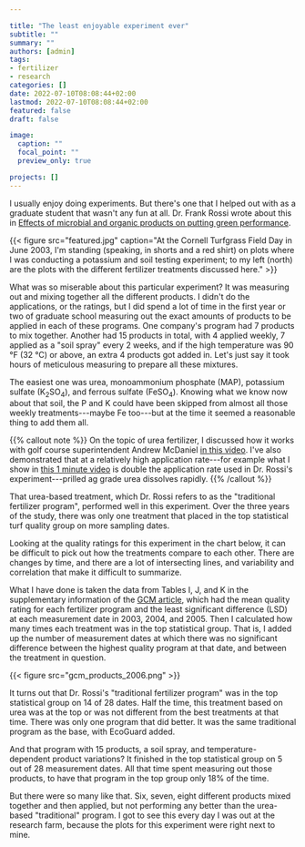 ```yaml
---

title: "The least enjoyable experiment ever"
subtitle: ""
summary: ""
authors: [admin]
tags: 
- fertilizer
- research
categories: []
date: 2022-07-10T08:08:44+02:00
lastmod: 2022-07-10T08:08:44+02:00
featured: false
draft: false

image:
  caption: ""
  focal_point: ""
  preview_only: true

projects: []
---
```


I usually enjoy doing experiments. But there's one that I helped out with as a graduate student that wasn't any fun at all. Dr. Frank Rossi wrote about this in [Effects of microbial and organic products on putting green performance](http://files.asianturfgrass.com/rossi_2006_gcm_fertilizer_programs.pdf).

{{< figure src="featured.jpg" caption="At the Cornell Turfgrass Field Day in June 2003, I'm standing (speaking, in shorts and a red shirt) on plots where I was conducting a potassium and soil testing experiment; to my left (north) are the plots with the different fertilizer treatments discussed here." >}}

What was so miserable about this particular experiment? It was measuring out and mixing together all the different products. I didn't do the applications, or the ratings, but I did spend a lot of time in the first year or two of graduate school measuring out the exact amounts of products to be applied in each of these programs. One company's program had 7 products to mix together. Another had 15 products in total, with 4 applied weekly, 7 applied as a "soil spray" every 2 weeks, and if the high temperature was 90 °F (32 °C) or above, an extra 4 products got added in. Let's just say it took hours of meticulous measuring to prepare all these mixtures. 

The easiest one was urea, monoammonium phosphate (MAP), potassium sulfate (K<sub>2</sub>SO<sub>4</sub>), and ferrous sulfate (FeSO<sub>4</sub>). Knowing what we know now about that soil, the P and K could have been skipped from almost all those weekly treatments---maybe Fe too---but at the time it seemed a reasonable thing to add them all.

{{% callout note %}}
On the topic of urea fertilizer, I discussed how it works with golf course superintendent Andrew McDaniel [in this video](https://youtu.be/vvxrRs8GCBI). I've also demonstrated that at a relatively high application rate---for example what I show in [this 1 minute video](https://youtu.be/5wM8ZD_iZQw) is double the application rate used in Dr. Rossi's experiment---prilled ag grade urea dissolves rapidly.
{{% /callout %}}

That urea-based treatment, which Dr. Rossi refers to as the "traditional fertilizer program", performed well in this experiment. Over the three years of the study, there was only one treatment that placed in the top statistical turf quality group on more sampling dates.

Looking at the quality ratings for this experiment in the chart below, it can be difficult to pick out how the treatments compare to each other. There are changes by time, and there are a lot of intersecting lines, and variability and correlation that make it difficult to summarize. 

What I have done is taken the data from Tables I, J, and K in the supplementary information of the [GCM article](http://files.asianturfgrass.com/rossi_2006_gcm_fertilizer_programs.pdf), which had the mean quality rating for each fertilizer program and the least significant difference (LSD) at each measurement date in 2003, 2004, and 2005. Then I calculated how many times each treatment was in the top statistical group. That is, I added up the number of measurement dates at which there was no significant difference between the highest quality program at that date, and between the treatment in question.

{{< figure src="gcm_products_2006.png" >}}

It turns out that Dr. Rossi's "traditional fertilizer program" was in the top statistical group on 14 of 28 dates. Half the time, this treatment based on urea was at the top or was not different from the best treatments at that time. There was only one program that did better. It was the same traditional program as the base, with EcoGuard added. 

And that program with 15 products, a soil spray, and temperature-dependent product variations? It finished in the top statistical group on 5 out of 28 measurement dates. All that time spent measuring out those products, to have that program in the top group only 18% of the time. 

But there were so many like that. Six, seven, eight different products mixed together and then applied, but not performing any better than the urea-based "traditional" program. I got to see this every day I was out at the research farm, because the plots for this experiment were right next to mine. 



